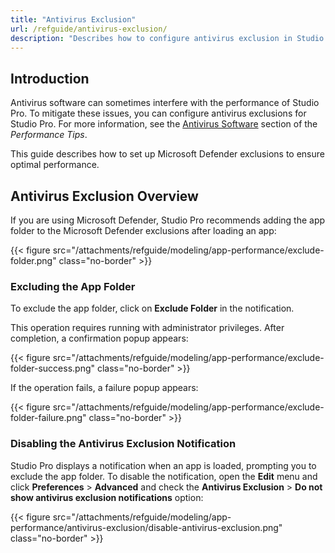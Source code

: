 ```yaml
---
title: "Antivirus Exclusion"
url: /refguide/antivirus-exclusion/
description: "Describes how to configure antivirus exclusion in Studio Pro."
---
```


## Introduction

Antivirus software can sometimes interfere with the performance of Studio Pro. To mitigate these issues, you can configure antivirus exclusions for Studio Pro. For more information, see the [Antivirus Software](/refguide/performance-tips/#antivirus-software) section of the *Performance Tips*.

This guide describes how to set up Microsoft Defender exclusions to ensure optimal performance.

## Antivirus Exclusion Overview

If you are using Microsoft Defender, Studio Pro recommends adding the app folder to the Microsoft Defender exclusions after loading an app:

{{< figure src="/attachments/refguide/modeling/app-performance/exclude-folder.png" class="no-border" >}}

### Excluding the App Folder

To exclude the app folder, click on **Exclude Folder** in the notification.

This operation requires running with administrator privileges. After completion, a confirmation popup appears:

{{< figure src="/attachments/refguide/modeling/app-performance/exclude-folder-success.png" class="no-border" >}}

If the operation fails, a failure popup appears:

{{< figure src="/attachments/refguide/modeling/app-performance/exclude-folder-failure.png" class="no-border" >}}

### Disabling the Antivirus Exclusion Notification

Studio Pro displays a notification when an app is loaded, prompting you to exclude the app folder. To disable the notification, open the **Edit** menu and click **Preferences** > **Advanced** and check the **Antivirus Exclusion** > **Do not show antivirus exclusion notifications** option:

{{< figure src="/attachments/refguide/modeling/app-performance/antivirus-exclusion/disable-antivirus-exclusion.png" class="no-border" >}}


